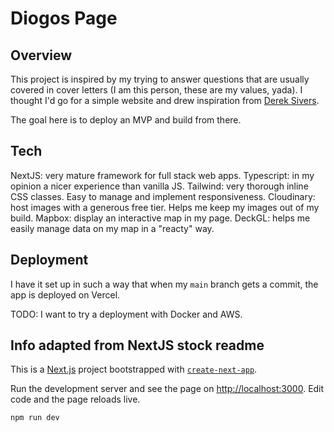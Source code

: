 # Diogos Page

## Overview

This project is inspired by my trying to answer questions that are usually covered in cover letters (I am this person, these are my values, yada). I thought I'd go for a simple website and drew inspiration from [Derek Sivers](https://sive.rs).

The goal here is to deploy an MVP and build from there.

## Tech

NextJS: very mature framework for full stack web apps.
Typescript: in my opinion a nicer experience than vanilla JS.
Tailwind: very thorough inline CSS classes. Easy to manage and implement responsiveness.
Cloudinary: host images with a generous free tier. Helps me keep my images out of my build.
Mapbox: display an interactive map in my page.
DeckGL: helps me easily manage data on my map in a "reacty" way.

## Deployment

I have it set up in such a way that when my `main` branch gets a commit, the app is deployed on Vercel.

TODO: I want to try a deployment with Docker and AWS.

## Info adapted from NextJS stock readme

This is a [Next.js](https://nextjs.org/) project bootstrapped with [`create-next-app`](https://github.com/vercel/next.js/tree/canary/packages/create-next-app).

Run the development server and see the page on [http://localhost:3000](http://localhost:3000). Edit code and the page reloads live.

```bash
npm run dev
```